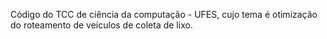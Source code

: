 Código do TCC de ciência da computação - UFES, cujo tema é otimização do roteamento de veículos de coleta de lixo.
